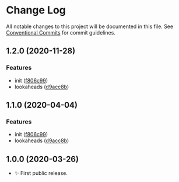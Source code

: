 # Change Log

All notable changes to this project will be documented in this file.
See [Conventional Commits](https://conventionalcommits.org) for commit guidelines.

## 1.2.0 (2020-11-28)

### Features

- init ([f806c99](https://git.sr.ht/~royston/codsen/commits/f806c9960d7edecc17e353d59ca9965966cf331d))
- lookaheads ([d9acc8b](https://git.sr.ht/~royston/codsen/commits/d9acc8b338a8911327148e13e2c8098c809257e5))

## 1.1.0 (2020-04-04)

### Features

- init ([f806c99](https://gitlab.com/codsen/codsen/commit/f806c9960d7edecc17e353d59ca9965966cf331d))
- lookaheads ([d9acc8b](https://gitlab.com/codsen/codsen/commit/d9acc8b338a8911327148e13e2c8098c809257e5))

## 1.0.0 (2020-03-26)

- ✨ First public release.
